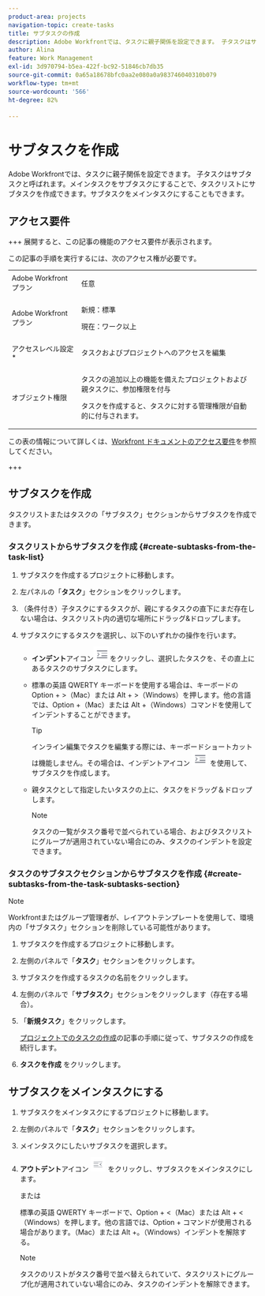 ```yaml
---
product-area: projects
navigation-topic: create-tasks
title: サブタスクの作成
description: Adobe Workfrontでは、タスクに親子関係を設定できます。 子タスクはサブタスクと呼ばれます。メインタスクをサブタスクにすることで、タスクリストにサブタスクを作成できます。サブタスクをメインタスクにすることもできます。
author: Alina
feature: Work Management
exl-id: 3d970794-b5ea-422f-bc92-51846cb7db35
source-git-commit: 0a65a18678bfc0aa2e080a0a983746040310b079
workflow-type: tm+mt
source-wordcount: '566'
ht-degree: 82%

---
```


# サブタスクを作成

<!-- Audited: 01/2025 -->

Adobe Workfrontでは、タスクに親子関係を設定できます。 子タスクはサブタスクと呼ばれます。メインタスクをサブタスクにすることで、タスクリストにサブタスクを作成できます。サブタスクをメインタスクにすることもできます。

## アクセス要件

+++ 展開すると、この記事の機能のアクセス要件が表示されます。

この記事の手順を実行するには、次のアクセス権が必要です。

<table style="table-layout:auto"> 
 <col> 
 <col> 
 <tbody> 
  <tr> 
   <td role="rowheader">Adobe Workfront プラン</td> 
   <td> <p>任意</p> </td> 
  </tr> 
  <tr> 
   <td role="rowheader">Adobe Workfront プラン</td> 
   <td> 
   <p>新規：標準</p>
   <p>現在：ワーク以上</p> </td> 
  </tr> 
  <tr> 
   <td role="rowheader">アクセスレベル設定*</td> 
   <td> <p>タスクおよびプロジェクトへのアクセスを編集</p>  </td> 
  </tr> 
  <tr> 
   <td role="rowheader">オブジェクト権限</td> 
   <td> <p>タスクの追加以上の機能を備えたプロジェクトおよび親タスクに、参加権限を付与</p> <p>タスクを作成すると、タスクに対する管理権限が自動的に付与されます。</p>  </td> 
  </tr> 
 </tbody> 
</table>

この表の情報について詳しくは、[Workfront ドキュメントのアクセス要件](/help/quicksilver/administration-and-setup/add-users/access-levels-and-object-permissions/access-level-requirements-in-documentation.md)を参照してください。

+++

## サブタスクを作成

タスクリストまたはタスクの「サブタスク」セクションからサブタスクを作成できます。

### タスクリストからサブタスクを作成 {#create-subtasks-from-the-task-list}

1. サブタスクを作成するプロジェクトに移動します。
1. 左パネルの「**タスク**」セクションをクリックします。
1. （条件付き）子タスクにするタスクが、親にするタスクの直下にまだ存在しない場合は、タスクリスト内の適切な場所にドラッグ&amp;ドロップします。
1. サブタスクにするタスクを選択し、以下のいずれかの操作を行います。

   * **インデント**&#x200B;アイコン![](assets/indent-icon-nwe-33x29.png)をクリックし、選択したタスクを、その直上にあるタスクのサブタスクにします。
   * 標準の英語 QWERTY キーボードを使用する場合は、キーボードの Option + >（Mac）または Alt + >（Windows）を押します。他の言語では、Option +（Mac）または Alt +（Windows）コマンドを使用してインデントすることができます。

     >[!TIP]
     >
     >インライン編集でタスクを編集する際には、キーボードショートカットは機能しません。その場合は、インデントアイコン ![](assets/indent-icon-nwe-33x29.png) を使用して、サブタスクを作成します。

   * 親タスクとして指定したいタスクの上に、タスクをドラッグ＆ドロップします。

     >[!NOTE]
     >
     >タスクの一覧がタスク番号で並べられている場合、およびタスクリストにグループが適用されていない場合にのみ、タスクのインデントを設定できます。

### タスクのサブタスクセクションからサブタスクを作成 {#create-subtasks-from-the-task-subtasks-section}

>[!NOTE]
>
>Workfrontまたはグループ管理者が、レイアウトテンプレートを使用して、環境内の「サブタスク」セクションを削除している可能性があります。

1. サブタスクを作成するプロジェクトに移動します。
1. 左側のパネルで「**タスク**」セクションをクリックします。
1. サブタスクを作成するタスクの名前をクリックします。
1. 左側のパネルで「**サブタスク**」セクションをクリックします（存在する場合）。
1. 「**新規タスク**」をクリックします。

   [プロジェクトでのタスクの作成](../../../manage-work/tasks/create-tasks/create-tasks-in-project.md)の記事の手順に従って、サブタスクの作成を続行します。

1. **タスクを作成** をクリックします。

## サブタスクをメインタスクにする

1. サブタスクをメインタスクにするプロジェクトに移動します。
1. 左側のパネルで「**タスク**」セクションをクリックします。
1. メインタスクにしたいサブタスクを選択します。
1. **アウトデント**&#x200B;アイコン ![](assets/outdent-icon-nwe-31x29.png) をクリックし、サブタスクをメインタスクにします。

   または

   標準の英語 QWERTY キーボードで、Option + &lt;（Mac）または Alt + &lt;（Windows）を押します。他の言語では、Option + コマンドが使用される場合があります。（Mac）または Alt +。（Windows）インデントを解除する。

   >[!NOTE]
   >
   >タスクのリストがタスク番号で並べ替えられていて、タスクリストにグループ化が適用されていない場合にのみ、タスクのインデントを解除できます。
